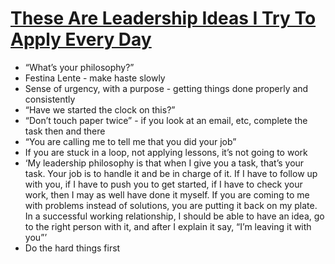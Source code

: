 # [These Are Leadership Ideas I Try To Apply Every Day](https://ryanholiday.medium.com/these-are-leadership-ideas-i-try-to-apply-every-day-8d5421faeedc)
* “What’s your philosophy?”
* Festina Lente - make haste slowly
* Sense of urgency, with a purpose - getting things done properly and consistently
* “Have we started the clock on this?”
* “Don’t touch paper twice” - if you look at an email, etc, complete the task then and there
* “You are calling me to tell me that you did your job”
* If you are stuck in a loop, not applying lessons, it’s not going to work
* ‘My leadership philosophy is that when I give you a task, that’s your task. Your job is to handle it and be in charge of it. If I have to follow up with you, if I have to push you to get started, if I have to check your work, then I may as well have done it myself. If you are coming to me with problems instead of solutions, you are putting it back on my plate. In a successful working relationship, I should be able to have an idea, go to the right person with it, and after I explain it say, “I’m leaving it with you”’
* Do the hard things first
